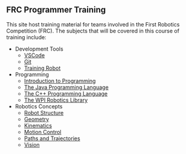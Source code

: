 ## FRC Programmer Training

This site host training material for teams involved in the First Robotics Competition (FRC). The subjects that will be covered in this course of training include:

- Development Tools
  - [VSCode](Tools/VSCode.md)
  - [Git](Tools/git.md)
  - [Training Robot](Tools/trainingRobot.md)
- Programming
  - [Introduction to Programming](Languages/intro.md)
  - [The Java Programming Language](Languages/Java/intro.md)
  - [The C++ Programming Language](Languages/CPP/intro.md)
  - [The WPI Robotics Library](Languages/WPILib/wpilib.md)
- Robotics Concepts
  - [Robot Structure](Concepts/RobotStructure/intro.md)
  - [Geometry](Concepts/Geometry/intro.md)
  - [Kinematics](Concepts/Kinematics/intro.md)
  - [Motion Control](Concepts/Motion/intro.md)
  - [Paths and Trajectories](Concepts/Trajectory/intro.md)
  - [Vision](Concepts/Vision/intro.md)


